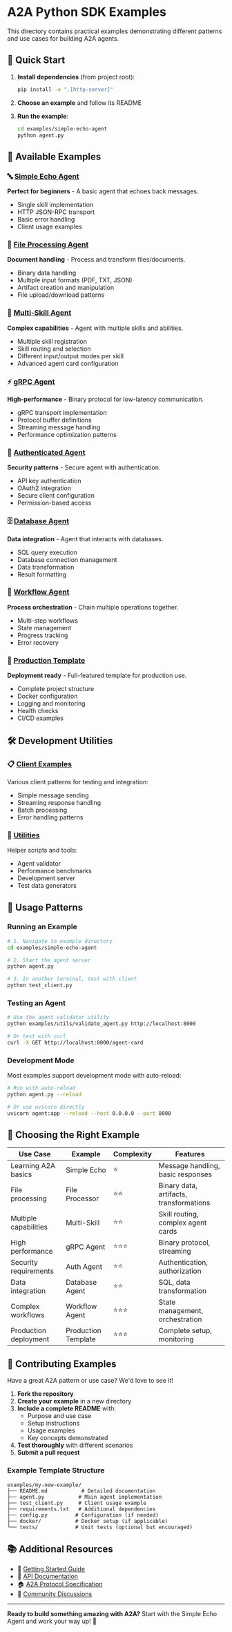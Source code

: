 # A2A Python SDK Examples

This directory contains practical examples demonstrating different patterns and use cases for building A2A agents.

## 🚀 Quick Start

1. **Install dependencies** (from project root):
   ```bash
   pip install -e ".[http-server]"
   ```

2. **Choose an example** and follow its README

3. **Run the example**:
   ```bash
   cd examples/simple-echo-agent
   python agent.py
   ```

## 📁 Available Examples

### 🔤 [Simple Echo Agent](./simple-echo-agent/)
**Perfect for beginners** - A basic agent that echoes back messages.
- Single skill implementation
- HTTP JSON-RPC transport
- Basic error handling
- Client usage examples

### 📄 [File Processing Agent](./file-processor/)
**Document handling** - Process and transform files/documents.
- Binary data handling
- Multiple input formats (PDF, TXT, JSON)
- Artifact creation and manipulation
- File upload/download patterns

### 🎯 [Multi-Skill Agent](./multi-skill-agent/)
**Complex capabilities** - Agent with multiple skills and abilities.
- Multiple skill registration
- Skill routing and selection
- Different input/output modes per skill
- Advanced agent card configuration

### ⚡ [gRPC Agent](./grpc-agent/)
**High-performance** - Binary protocol for low-latency communication.
- gRPC transport implementation
- Protocol buffer definitions
- Streaming message handling
- Performance optimization patterns

### 🔐 [Authenticated Agent](./auth-agent/)
**Security patterns** - Secure agent with authentication.
- API key authentication
- OAuth2 integration
- Secure client configuration
- Permission-based access

### 🗄️ [Database Agent](./database-agent/)
**Data integration** - Agent that interacts with databases.
- SQL query execution
- Database connection management
- Data transformation
- Result formatting

### 🔄 [Workflow Agent](./workflow-agent/)
**Process orchestration** - Chain multiple operations together.
- Multi-step workflows
- State management
- Progress tracking
- Error recovery

### 🚀 [Production Template](./production-template/)
**Deployment ready** - Full-featured template for production use.
- Complete project structure
- Docker configuration
- Logging and monitoring
- Health checks
- CI/CD examples

## 🛠️ Development Utilities

### 📋 [Client Examples](./clients/)
Various client patterns for testing and integration:
- Simple message sending
- Streaming response handling
- Batch processing
- Error handling patterns

### 🔧 [Utilities](./utils/)
Helper scripts and tools:
- Agent validator
- Performance benchmarks
- Development server
- Test data generators

## 📖 Usage Patterns

### Running an Example

```bash
# 1. Navigate to example directory
cd examples/simple-echo-agent

# 2. Start the agent server
python agent.py

# 3. In another terminal, test with client
python test_client.py
```

### Testing an Agent

```bash
# Use the agent validator utility
python examples/utils/validate_agent.py http://localhost:8000

# Or test with curl
curl -X GET http://localhost:8000/agent-card
```

### Development Mode

Most examples support development mode with auto-reload:

```bash
# Run with auto-reload
python agent.py --reload

# Or use uvicorn directly
uvicorn agent:app --reload --host 0.0.0.0 --port 8000
```

## 🎯 Choosing the Right Example

| Use Case | Example | Complexity | Features |
|----------|---------|------------|----------|
| Learning A2A basics | Simple Echo | ⭐ | Message handling, basic responses |
| File processing | File Processor | ⭐⭐ | Binary data, artifacts, transformations |
| Multiple capabilities | Multi-Skill | ⭐⭐ | Skill routing, complex agent cards |
| High performance | gRPC Agent | ⭐⭐⭐ | Binary protocol, streaming |
| Security requirements | Auth Agent | ⭐⭐ | Authentication, authorization |
| Data integration | Database Agent | ⭐⭐ | SQL, data transformation |
| Complex workflows | Workflow Agent | ⭐⭐⭐ | State management, orchestration |
| Production deployment | Production Template | ⭐⭐⭐ | Complete setup, monitoring |

## 🤝 Contributing Examples

Have a great A2A pattern or use case? We'd love to see it!

1. **Fork the repository**
2. **Create your example** in a new directory
3. **Include a complete README** with:
   - Purpose and use case
   - Setup instructions
   - Usage examples
   - Key concepts demonstrated
4. **Test thoroughly** with different scenarios
5. **Submit a pull request**

### Example Template Structure

```
examples/my-new-example/
├── README.md           # Detailed documentation
├── agent.py           # Main agent implementation
├── test_client.py     # Client usage example
├── requirements.txt   # Additional dependencies
├── config.py         # Configuration (if needed)
├── docker/           # Docker setup (if applicable)
└── tests/            # Unit tests (optional but encouraged)
```

## 📚 Additional Resources

- 📖 [Getting Started Guide](../GETTING_STARTED.md)
- 🔗 [API Documentation](https://a2a-protocol.org/latest/sdk/python/)
- 🏠 [A2A Protocol Specification](https://a2a-protocol.org)
- 💬 [Community Discussions](https://github.com/a2aproject/a2a-python/discussions)

---

**Ready to build something amazing with A2A?** Start with the Simple Echo Agent and work your way up! 🚀